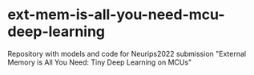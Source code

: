 # ext-mem-is-all-you-need-mcu-deep-learning
Repository with models and code for Neurips2022 submission "External Memory is All You Need: Tiny Deep Learning on MCUs"

